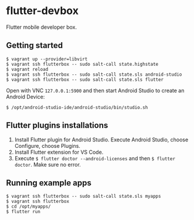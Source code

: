 # flutter-devbox

Flutter mobile developer box.


## Getting started

```
$ vagrant up --provider=libvirt
$ vagrant ssh flutterbox -- sudo salt-call state.highstate
$ vagrant reload
$ vagrant ssh flutterbox -- sudo salt-call state.sls android-studio
$ vagrant ssh flutterbox -- sudo salt-call state.sls flutter
```

Open with VNC `127.0.0.1:5900` and then start Android Studio to create an Android Device:
```
$ /opt/android-studio-ide/android-studio/bin/studio.sh
```


## Flutter plugins installations

1. Install Flutter plugin for Android Studio. Execute Android Studio, choose Configure, choose Plugins.
1. Install Flutter extension for VS Code.
1. Execute `$ flutter doctor --android-licenses` and then `$ flutter doctor`. Make sure no error.


## Running example apps

```
$ vagrant ssh flutterbox -- sudo salt-call state.sls myapps
$ vagrant ssh flutterbox
$ cd /opt/myapps/
$ flutter run
```

